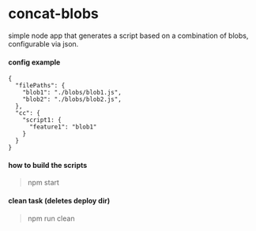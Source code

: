 # concat-blobs

simple node app that generates a script based on a combination of blobs, configurable via json.

#### config example
~~~~
{
  "filePaths": {
    "blob1": "./blobs/blob1.js",
    "blob2": "./blobs/blob2.js",
  },
  "cc": {
    "script1: {
      "feature1": "blob1"
    }
  }
}
~~~~ 

#### how to build the scripts
> npm start


#### clean task (deletes deploy dir)
> npm run clean
